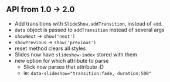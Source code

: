 API from 1.0 -> 2.0
-------------------

- Add transitions with `SlideShow.addTransition`, instead of `add`.
- `data` object is passed to `addTransition` instead of several args
- `showNext` -> `show('next')`
- `showPrevious` -> `show('previous')`
- reset method clears all styles
- Slides now have `slideshow-index` stored with them
- new option for which attribute to parse
	- Slick now parses that attribute :D
	- ie: `data-slideshow="transition:fade, duration:500"`